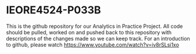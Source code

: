 # IEORE4524-P033B
This is the github repository for our Analytics in Practice Project. All code should be pulled, worked on and pushed back to this repository with descriptions of the changes made so we can keep track. For an introduction to github, please watch https://www.youtube.com/watch?v=iv8rSLsi1xo
